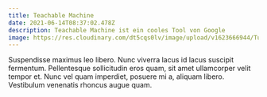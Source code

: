 ```yaml
---
title: Teachable Machine
date: 2021-06-14T08:37:02.478Z
description: Teachable Machine ist ein cooles Tool von Google
image: https://res.cloudinary.com/dt5cqs0lv/image/upload/v1623666944/Tutorials/tm_2_fce7lj.png
---
```

Suspendisse maximus leo libero. Nunc viverra lacus id lacus suscipit fermentum. Pellentesque sollicitudin eros quam, sit amet ullamcorper velit tempor et. Nunc vel quam imperdiet, posuere mi a, aliquam libero. Vestibulum venenatis rhoncus augue quam.